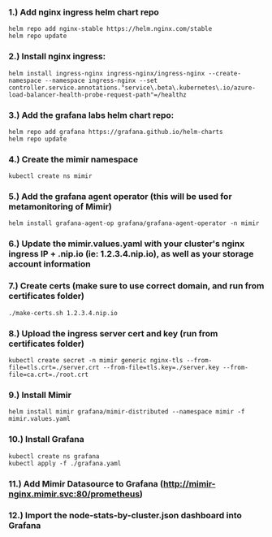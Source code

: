### 1.) Add nginx ingress helm chart repo
    helm repo add nginx-stable https://helm.nginx.com/stable
    helm repo update

### 2.) Install nginx ingress:
    helm install ingress-nginx ingress-nginx/ingress-nginx --create-namespace --namespace ingress-nginx --set controller.service.annotations."service\.beta\.kubernetes\.io/azure-load-balancer-health-probe-request-path"=/healthz

### 3.) Add the grafana labs helm chart repo:
    helm repo add grafana https://grafana.github.io/helm-charts
    helm repo update

### 4.) Create the mimir namespace
    kubectl create ns mimir

### 5.) Add the grafana agent operator (this will be used for metamonitoring of Mimir)
    helm install grafana-agent-op grafana/grafana-agent-operator -n mimir

### 6.) Update the mimir.values.yaml with your cluster's nginx ingress IP + .nip.io (ie: 1.2.3.4.nip.io), as well as your storage account information

### 7.) Create certs (make sure to use correct domain, and run from certificates folder)
    ./make-certs.sh 1.2.3.4.nip.io

### 8.) Upload the ingress server cert and key (run from certificates folder)
    kubectl create secret -n mimir generic nginx-tls --from-file=tls.crt=./server.crt --from-file=tls.key=./server.key --from-file=ca.crt=./root.crt

### 9.) Install Mimir
    helm install mimir grafana/mimir-distributed --namespace mimir -f mimir.values.yaml

### 10.) Install Grafana
    kubectl create ns grafana
    kubectl apply -f ./grafana.yaml

### 11.) Add Mimir Datasource to Grafana (http://mimir-nginx.mimir.svc:80/prometheus)

### 12.) Import the node-stats-by-cluster.json dashboard into Grafana
